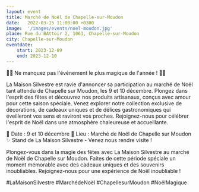 ```yaml
---
layout: event
title: Marché de Noël de Chapelle-sur-Moudon
date:   2022-03-15 11:00:00 +0300
image:  '/images/events/noel-moudon.jpg'
place: Rue du BAttoir 2, 1063, Chapelle-sur-Moudon 
city: Chapelle-sur-Moudon 
eventdate:
    start: 2023-12-09
    end: 2023-12-10
---
```


🎄🎁 Ne manquez pas l'événement le plus magique de l'année ! 🎁🎄

La Maison Silvestre est ravie d'annoncer sa participation au marché de Noël tant attendu de Chapelle sur Moudon, les 9 et 10 décembre. Plongez dans l'esprit des fêtes et découvrez nos produits artisanaux, conçus avec amour pour cette saison spéciale. Venez explorer notre collection exclusive de décorations, de cadeaux uniques et de délices gastronomiques qui éveilleront vos sens et raviront vos proches. Rejoignez-nous pour célébrer l'esprit de Noël dans une atmosphère chaleureuse et accueillante.

📅 Date : 9 et 10 décembre
📍 Lieu : Marché de Noël de Chapelle sur Moudon
✨ Stand de La Maison Silvestre - Venez nous rendre visite !

Plongez-vous dans la magie des fêtes avec La Maison Silvestre au marché de Noël de Chapelle sur Moudon. Faites de cette période spéciale un moment mémorable avec des cadeaux uniques et des souvenirs inoubliables. Rejoignez-nous pour une expérience de Noël inoubliable !

#LaMaisonSilvestre #MarchédeNoël #ChapellesurMoudon #NoëlMagique 